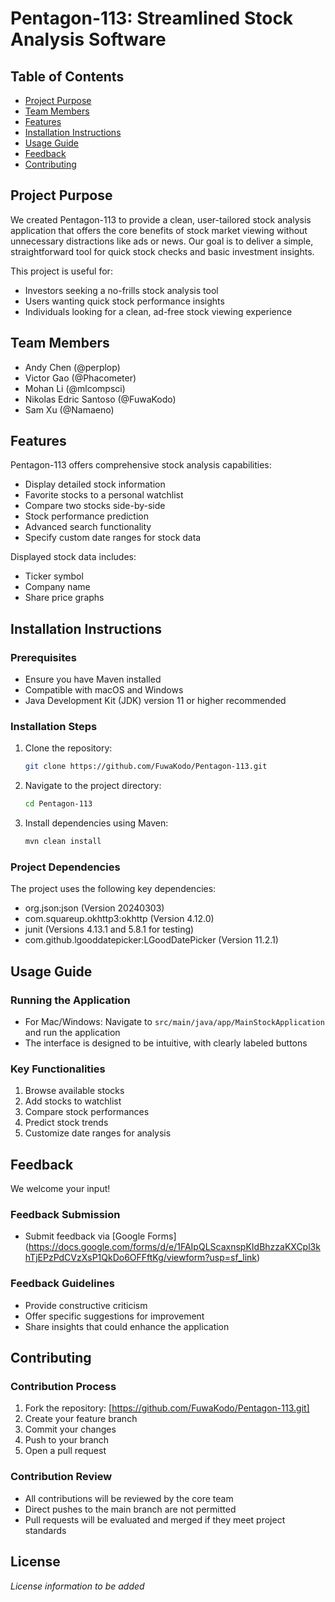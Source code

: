 # Pentagon-113: Streamlined Stock Analysis Software

## Table of Contents
- [Project Purpose](#project-purpose)
- [Team Members](#team-members)
- [Features](#features)
- [Installation Instructions](#installation-instructions)
- [Usage Guide](#usage-guide)
- [Feedback](#feedback)
- [Contributing](#contributing)

## Project Purpose

We created Pentagon-113 to provide a clean, user-tailored stock analysis application that offers the core benefits of stock market viewing without unnecessary distractions like ads or news. Our goal is to deliver a simple, straightforward tool for quick stock checks and basic investment insights.

This project is useful for:
- Investors seeking a no-frills stock analysis tool
- Users wanting quick stock performance insights
- Individuals looking for a clean, ad-free stock viewing experience

## Team Members

- Andy Chen (@perplop)
- Victor Gao (@Phacometer)
- Mohan Li (@mlcompsci)
- Nikolas Edric Santoso (@FuwaKodo)
- Sam Xu (@Namaeno)

## Features

Pentagon-113 offers comprehensive stock analysis capabilities:

- Display detailed stock information
- Favorite stocks to a personal watchlist
- Compare two stocks side-by-side
- Stock performance prediction
- Advanced search functionality
- Specify custom date ranges for stock data

Displayed stock data includes:
- Ticker symbol
- Company name
- Share price graphs

## Installation Instructions

### Prerequisites
- Ensure you have Maven installed
- Compatible with macOS and Windows
- Java Development Kit (JDK) version 11 or higher recommended

### Installation Steps

1. Clone the repository:
   ```bash
   git clone https://github.com/FuwaKodo/Pentagon-113.git
   ```

2. Navigate to the project directory:
   ```bash
   cd Pentagon-113
   ```

3. Install dependencies using Maven:
   ```bash
   mvn clean install
   ```

### Project Dependencies
The project uses the following key dependencies:
- org.json:json (Version 20240303)
- com.squareup.okhttp3:okhttp (Version 4.12.0)
- junit (Versions 4.13.1 and 5.8.1 for testing)
- com.github.lgooddatepicker:LGoodDatePicker (Version 11.2.1)

## Usage Guide

### Running the Application
- For Mac/Windows: Navigate to `src/main/java/app/MainStockApplication` and run the application
- The interface is designed to be intuitive, with clearly labeled buttons

### Key Functionalities
1. Browse available stocks
2. Add stocks to watchlist
3. Compare stock performances
4. Predict stock trends
5. Customize date ranges for analysis

## Feedback

We welcome your input!

### Feedback Submission
- Submit feedback via [Google Forms] (https://docs.google.com/forms/d/e/1FAIpQLScaxnspKIdBhzzaKXCpl3khTjEPzPdCVzXsP1QkDo6OFFftKg/viewform?usp=sf_link) 

### Feedback Guidelines
- Provide constructive criticism
- Offer specific suggestions for improvement
- Share insights that could enhance the application

## Contributing

### Contribution Process
1. Fork the repository: [https://github.com/FuwaKodo/Pentagon-113.git]
2. Create your feature branch
3. Commit your changes
4. Push to your branch
5. Open a pull request

### Contribution Review
- All contributions will be reviewed by the core team
- Direct pushes to the main branch are not permitted
- Pull requests will be evaluated and merged if they meet project standards

## License

*License information to be added*